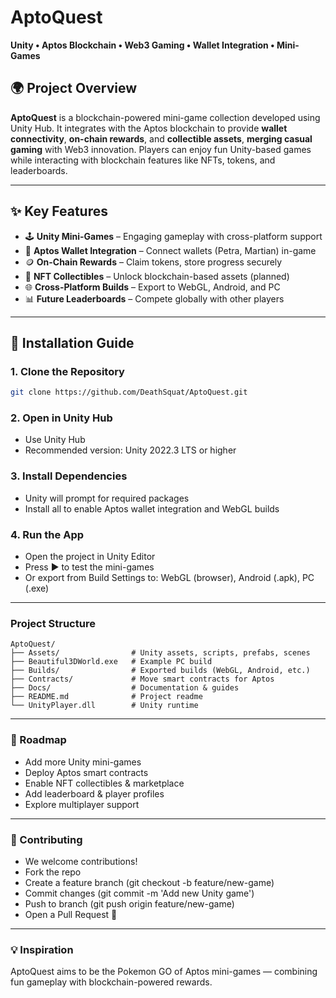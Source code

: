 # AptoQuest
**Unity • Aptos Blockchain • Web3 Gaming • Wallet Integration • Mini-Games**

## 🌍 Project Overview

**AptoQuest** is a blockchain-powered mini-game collection developed using Unity Hub.
It integrates with the Aptos blockchain to provide **wallet connectivity**, **on-chain rewards**, and **collectible assets**, **merging casual gaming** with Web3 innovation.
Players can enjoy fun Unity-based games while interacting with blockchain features like NFTs, tokens, and leaderboards. 

---

## ✨ Key Features  

- 🕹️ **Unity Mini-Games** – Engaging gameplay with cross-platform support
- 🔗 **Aptos Wallet Integration** – Connect wallets (Petra, Martian) in-game
- 🪙 **On-Chain Rewards** – Claim tokens, store progress securely
- 🎁 **NFT Collectibles** – Unlock blockchain-based assets (planned)
- 🌐 **Cross-Platform Builds** – Export to WebGL, Android, and PC
- 📊 **Future Leaderboards** – Compete globally with other players

---

## 🚀 Installation Guide  

### 1. Clone the Repository  
```bash
git clone https://github.com/DeathSquat/AptoQuest.git
```

### 2. Open in Unity Hub
- Use Unity Hub
- Recommended version: Unity 2022.3 LTS or higher

### 3. Install Dependencies
- Unity will prompt for required packages
- Install all to enable Aptos wallet integration and WebGL builds

### 4. Run the App
- Open the project in Unity Editor
- Press ▶️ to test the mini-games
- Or export from Build Settings to:
WebGL (browser),
Android (.apk),
PC (.exe)

---

### Project Structure
```text
AptoQuest/
├── Assets/                # Unity assets, scripts, prefabs, scenes
├── Beautiful3DWorld.exe   # Example PC build
├── Builds/                # Exported builds (WebGL, Android, etc.)
├── Contracts/             # Move smart contracts for Aptos
├── Docs/                  # Documentation & guides
├── README.md              # Project readme
└── UnityPlayer.dll        # Unity runtime

```

---

### 📌 Roadmap
- Add more Unity mini-games
- Deploy Aptos smart contracts
- Enable NFT collectibles & marketplace
- Add leaderboard & player profiles
- Explore multiplayer support

---

### 🤝 Contributing
- We welcome contributions!
- Fork the repo
- Create a feature branch (git checkout -b feature/new-game)
- Commit changes (git commit -m 'Add new Unity game')
- Push to branch (git push origin feature/new-game)
- Open a Pull Request 🎉

---

### 💡 Inspiration
AptoQuest aims to be the Pokemon GO of Aptos mini-games — combining fun gameplay with blockchain-powered rewards.

